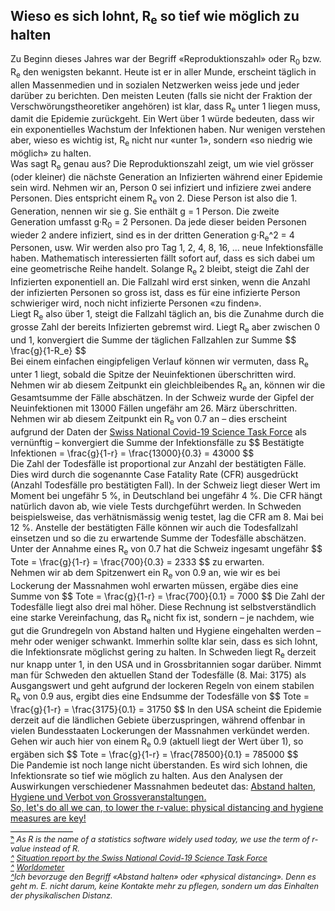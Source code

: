 <html>
  <head>
    <script src="https://polyfill.io/v3/polyfill.min.js?features=es6"></script>
<script id="MathJax-script" async src="https://cdn.jsdelivr.net/npm/mathjax@3.0.1/es5/tex-mml-chtml.js"></script>
    <title>Why to hold the r-value low</title>
    <meta charset="utf-8" />
    <meta http-equiv="expires" content="0">
  <style>
 /* FONTS */
 @import url("https://fonts.googleapis.com/css?family=Open+Sans+Condensed:300,700");
</style>
  </head>
  <body>
    <h2>Wieso es sich lohnt, R<sub>e</sub> so tief wie möglich zu halten</h2>
    <div class="twocol">
    <div class="ntext">
      Zu Beginn dieses Jahres war der Begriff «Reproduktionszahl» oder R<sub>0</sub> bzw. R<sub>e</sub> den wenigsten bekannt. Heute ist er in aller Munde, erscheint täglich in allen Massenmedien und in sozialen Netzwerken weiss jede und jeder darüber zu berichten. Den meisten Leuten (falls sie nicht der Fraktion der Verschwörungstheoretiker angehören) ist klar, dass R<sub>e</sub> unter 1 liegen muss, damit die Epidemie zurückgeht. Ein Wert über 1 würde bedeuten, dass wir ein exponentielles Wachstum der Infektionen haben. Nur wenigen verstehen aber, wieso es wichtig ist, R<sub>e</sub> nicht nur «unter 1», sondern «so niedrig wie möglich» zu halten. 
    </div>
    <div class="ntext">
   Was sagt R<sub>e</sub> genau aus? Die Reproduktionszahl zeigt, um wie viel grösser (oder kleiner) die nächste Generation an Infizierten während einer Epidemie sein wird. Nehmen wir an, Person 0 sei infiziert und infiziere zwei andere Personen. Dies entspricht einem R<sub>e</sub> von 2. Diese Person ist also die 1. Generation, nennen wir sie g. Sie enthält g = 1 Person. Die zweite Generation umfasst g&#183;R<sub>0</sub> = 2 Personen. Da jede dieser beiden Personen wieder 2 andere infiziert, sind es in der dritten Generation g&#183;R<sub>e</sub>^2 = 4 Personen, usw. Wir werden also pro Tag 1, 2, 4, 8, 16, ... neue Infektionsfälle haben. Mathematisch interessierten fällt sofort auf, dass es sich dabei um eine geometrische Reihe handelt. Solange R<sub>e</sub> 2 bleibt, steigt die Zahl der Infizierten exponentiell an. Die Fallzahl wird erst sinken, wenn die Anzahl der infizierten Personen so gross ist, dass es für eine infizierte Person schwieriger wird, noch nicht infizierte Personen «zu finden».
    </div>
    <div class="ntext">
      Liegt R<sub>e</sub> also über 1, steigt die Fallzahl täglich an, bis die Zunahme durch die grosse Zahl der bereits Infizierten gebremst wird. Liegt R<sub>e</sub> aber zwischen 0 und 1, konvergiert die Summe der täglichen Fallzahlen zur Summe 
      $$
      \frac{g}{1-R_e}
      $$
    </div>
      <div class="ntext">
        Bei einem einfachen eingipfeligen Verlauf können wir vermuten, dass R<sub>e</sub> unter 1 liegt, sobald die Spitze der Neuinfektionen überschritten wird. Nehmen wir ab diesem Zeitpunkt ein gleichbleibendes R<sub>e</sub> an, können wir die Gesamtsumme der Fälle abschätzen. In der Schweiz wurde der Gipfel der Neuinfektionen mit 13000 Fällen ungefähr am 26. März überschritten. Nehmen wir ab diesem Zeitpunkt ein R<sub>e</sub> von 0.7 an – dies erscheint aufgrund der Daten der <a href="#ref2" id="rref2">Swiss National Covid-19 Science Task Force</a> als vernünftig – konvergiert die Summe der Infektionsfälle zu 
        $$
        Bestätigte Infektionen = \frac{g}{1-r} = \frac{13000}{0.3} = 43000
        $$
        </div>
    <div class="ntext">
      Die Zahl der Todesfälle ist proportional zur Anzahl der bestätigten Fälle. Dies wird durch die sogenannte Case Fatality Rate (CFR) ausgedrückt (Anzahl Todesfälle pro bestätigten Fall). In der Schweiz liegt dieser Wert im Moment bei ungefähr 5 %, in Deutschland bei ungefähr 4 %. Die CFR hängt natürlich davon ab, wie viele Tests durchgeführt werden. In Schweden beispielsweise, das verhätnismässig wenig testet, lag die CFR am 8. Mai bei 12 %. Anstelle der bestätigten Fälle können wir auch die Todesfallzahl einsetzen und so die zu erwartende Summe der Todesfälle abschätzen. Unter der Annahme eines R<sub>e</sub> von 0.7 hat die Schweiz ingesamt ungefähr
      $$
      Tote = \frac{g}{1-r} = \frac{700}{0.3} = 2333
      $$
      zu erwarten.
    </div>
  <div class="ntext">
  Nehmen wir ab dem Spitzenwert ein R<sub>e</sub> von 0.9 an, wie wir es bei Lockerung der Massnahmen wohl erwarten müssen, ergäbe dies eine Summe von 
    $$
    Tote = \frac{g}{1-r} = \frac{700}{0.1} = 7000
    $$
    Die Zahl der Todesfälle liegt also drei mal höher. Diese Rechnung ist selbstverständlich eine starke Vereinfachung, das R<sub>e</sub> nicht fix ist, sondern – je nachdem, wie gut die Grundregeln von Abstand halten und Hygiene eingehalten werden – mehr oder weniger schwankt. Immerhin sollte klar sein, dass es sich lohnt, die Infektionsrate möglichst gering zu halten. In Schweden liegt R<sub>e</sub> derzeit nur knapp unter 1, in den USA und in Grossbritannien sogar darüber. Nimmt man für Schweden den aktuellen Stand der Todesfälle (8. Mai: 3175) als Ausgangswert und geht aufgrund der lockeren Regeln von einem stabilen R<sub>e</sub> von 0.9 aus, ergibt dies eine Endsumme der Todesfälle von 
    $$
    Tote = \frac{g}{1-r} = \frac{3175}{0.1} = 31750
    $$
In den USA scheint die Epidemie derzeit auf die ländlichen Gebiete überzuspringen, während offenbar in vielen Bundesstaaten Lockerungen der Massnahmen verkündet werden. Gehen wir auch hier von einem R<sub>e</sub> 0.9 (aktuell liegt der Wert über 1), so ergäben sich 
    $$
    Tote = \frac{g}{1-r} = \frac{78500}{0.1} = 785000
    $$
      </div>
      <div class="ntext">Die Pandemie ist noch lange nicht überstanden. Es wird sich lohnen, die Infektionsrate so tief wie möglich zu halten. Aus den Analysen der Auswirkungen verschiedener Massnahmen bedeutet das: <a href="#ref3" id="rref3">Abstand halten, Hygiene und Verbot von Grossveranstaltungen.</div>
So, let's do all we can, to lower the r-value: physical distancing and hygiene measures are key!
    </div>
    </div>
      <div id="foot" style="font-size:0.9em;margin-top:1em;font-style:italic;">
        <div style="border-top:1px solid #000000;width:100px;clear:both;height:4px;line-height:4px;">&nbsp;</div>
        <div id="ref1"><a href="#rref1">^</a> As R is the name of a statistics software widely used today, we use the term of r-value instead of R.</div>
        <div id="ref2"><a href="#rref2">^</a> <a href="https://ncs-tf.ch/de/lagebericht" target="_blank">Situation report by the Swiss National Covid-19 Science Task Force</a></div>
    <div id="ref2"><a href="#rref2">^</a> <a href="https://www.worldometers.info/coronavirus/" target="_blank">Worldometer</a></div>
        <div id="ref3"><a href="#rref3">^</a>Ich bevorzuge den Begriff «Abstand halten» oder «physical distancing». Denn es geht m. E. nicht darum, keine Kontakte mehr zu pflegen, sondern um das Einhalten der physikalischen Distanz.</div>
    </div>
